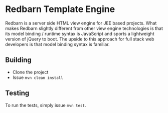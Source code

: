 # Redbarn Template Engine
Redbarn is a server side HTML view engine for JEE based projects.  What makes
Redbarn slightly different from other view engine technologies is that its model
binding / runtime syntax is JavaScript and sports a lightweight version of
jQuery to boot.  The upside to this approach for full stack web developers is
that model binding syntax is familiar.

## Building
- Clone the project
- Issue `mvn clean install`

## Testing
To run the tests, simply issue `mvn test`.
